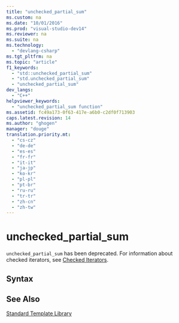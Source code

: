 ```yaml
---
title: "unchecked_partial_sum"
ms.custom: na
ms.date: "10/01/2016"
ms.prod: "visual-studio-dev14"
ms.reviewer: na
ms.suite: na
ms.technology: 
  - "devlang-csharp"
ms.tgt_pltfrm: na
ms.topic: "article"
f1_keywords: 
  - "std::unchecked_partial_sum"
  - "std.unchecked_partial_sum"
  - "unchecked_partial_sum"
dev_langs: 
  - "C++"
helpviewer_keywords: 
  - "unchecked_partial_sum function"
ms.assetid: fc49a173-0f63-417e-a6b0-c2df0f713903
caps.latest.revision: 14
ms.author: "ghogen"
manager: "douge"
translation.priority.mt: 
  - "cs-cz"
  - "de-de"
  - "es-es"
  - "fr-fr"
  - "it-it"
  - "ja-jp"
  - "ko-kr"
  - "pl-pl"
  - "pt-br"
  - "ru-ru"
  - "tr-tr"
  - "zh-cn"
  - "zh-tw"
---
```

# unchecked_partial_sum
`unchecked_partial_sum` has been deprecated. For information about checked iterators, see [Checked Iterators](../Topic/Checked%20Iterators.md).  
  
## Syntax  
  
## See Also  
 [Standard Template Library](../misc/standard-template-library.md)